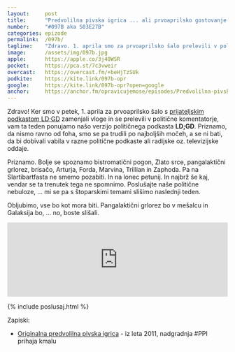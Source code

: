 ```yaml
---
layout: 	post
title:  	"Predvolilna pivska igrica ... ali prvoaprilsko gostovanje v podkastu LD;GD"
number: 	"#097B aka S03E27B"
categories:	epizode
permalink:	/097b/
tagline: 	"Zdravo. 1. aprila smo za prvoaprilsko šalo prelevili v politične komentatorje iz podkasta LD;GD, kako nam je šlo, preverite v epizodi."
image:		/assets/img/097b.jpg
apple:		https://apple.co/3j40WSR
pocket:		https://pca.st/7c3vweir
overcast:	https://overcast.fm/+beHjTzSUk
podkite:	https://kite.link/097b-opr
google:		https://kite.link/097b-opr?open=google
anchor:		https://anchor.fm/opravicujemose/episodes/Predvolilna-pivska-igrica-----ali-prvoaprilsko-gostovanje-v-podkastu-LDGD-e1gluh0
---
```


Zdravo! Ker smo v petek, 1. aprila za prvoaprilsko šalo s [prijateljskim podkastom LD;GD](https://metinalista.si/category/ldgd/) zamenjali vloge in se prelevili v politične komentatorje, vam ta teden ponujamo našo verzijo političnega podkasta **LD;GD**. Priznamo, da nismo ravno od foha, smo se pa trudili po najboljših močeh, a se ni bati, da bi dobivali vabila v razne politične podkaste ali radijske oz. televizijske oddaje. 

Priznamo. Bolje se spoznamo bistromatični pogon, Zlato srce, pangalaktični grlorez, brisačo, Arturja, Forda, Marvina, Trillian in Zaphoda. Pa na Slartibartfasta ne smemo pozabiti. In na lonec petunij. In najbrž še kaj, vendar se ta trenutek tega ne spomnimo. Poslušajte naše politične nebuloze, ... mi se pa s štoparskimi temami slišimo naslednji teden. 

Obljubimo, vse bo kot mora biti. Pangalaktični grlorez bo v mešalcu in Galaksija bo, ... no, boste slišali. 

<iframe src="https://www.listennotes.com/podcasts/opravičujemo-se-za/predvolilna-pivska-igrica-ZjWpgBK9hsw/embed/" height="170px" width="100%" style="width: 1px; min-width: 100%;" loading="lazy" frameborder="0" scrolling="no"></iframe>

{% include poslusaj.html %}

Zapiski:
- [Originalna predvolilna pivska igrica](http://www.zvpl.com/42/clanki/predvolilna-pivska-igrica-za-se-zabavnejsi-ogled-soocenj/) - iz leta 2011, nadgradnja #PPI prihaja kmalu